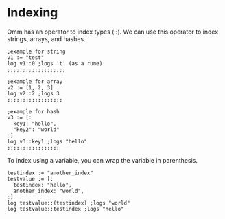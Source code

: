 # Indexing

Omm has an operator to index types (::). We can use this operator to index strings, arrays, and hashes.

```
;example for string
v1 := "test"
log v1::0 ;logs 't' (as a rune)
;;;;;;;;;;;;;;;;;;;

;example for array
v2 := [1, 2, 3]
log v2::2 ;logs 3
;;;;;;;;;;;;;;;;;;

;example for hash
v3 := [:
  key1: "hello",
  "key2": "world"
:]
log v3::key1 ;logs "hello"
;;;;;;;;;;;;;;;;;
```

To index using a variable, you can wrap the variable in parenthesis.

```
testindex := "another_index"
testvalue := [:
  testindex: "hello",
  another_index: "world",
:]
log testvalue::(testindex) ;logs "world"
log testvalue::testindex ;logs "hello"
```
